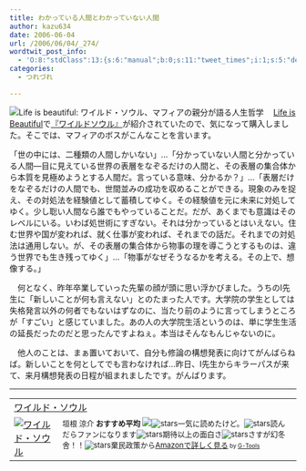 ```yaml
---
title: わかっている人間とわかっていない人間
author: kazu634
date: 2006-06-04
url: /2006/06/04/_274/
wordtwit_post_info:
  - 'O:8:"stdClass":13:{s:6:"manual";b:0;s:11:"tweet_times";i:1;s:5:"delay";i:0;s:7:"enabled";i:1;s:10:"separation";s:2:"60";s:7:"version";s:3:"3.7";s:14:"tweet_template";b:0;s:6:"status";i:2;s:6:"result";a:0:{}s:13:"tweet_counter";i:2;s:13:"tweet_log_ids";a:1:{i:0;i:2389;}s:9:"hash_tags";a:0:{}s:8:"accounts";a:1:{i:0;s:7:"kazu634";}}'
categories:
  - つれづれ

---
```

<div class="section">
<p>
<a href="http://satoshi.blogs.com/life/2006/05/post_12.html" onclick="__gaTracker('send', 'event', 'outbound-article', 'http://satoshi.blogs.com/life/2006/05/post_12.html', '');" target="_blank"><img alt="Life is beautiful: ワイルド・ソウル、マフィアの親分が語る人生哲学" align="left" src="http://img.simpleapi.net/small/http://satoshi.blogs.com/life/2006/05/post_12.html" border="0" /></a>
</p></p> 
  
<p>
    　<a href="http://satoshi.blogs.com/life/2006/05/post_12.html" onclick="__gaTracker('send', 'event', 'outbound-article', 'http://satoshi.blogs.com/life/2006/05/post_12.html', 'Life is Beautiful');" target="_blank">Life is Beautiful</a>で<a href="https://www.amazon.co.jp/exec/obidos/ASIN/434400373X/goodpic-22/" onclick="__gaTracker('send', 'event', 'outbound-article', 'https://www.amazon.co.jp/exec/obidos/ASIN/434400373X/goodpic-22/', '『ワイルドソウル』');" target="_top">『ワイルドソウル』</a>が紹介されていたので、気になって購入しました。そこでは、マフィアのボスがこんなことを言います。
</p>
  
<p>
<blockquote>
</blockquote>
</p>
  
<p>
    「世の中には、二種類の人間しかいない」&#8230;「分かっていない人間と分かっている人間―目に見えている世界の表層をなぞるだけの人間と、その表層の集合体から本質を見極めようとする人間だ。言っている意味、分かるか？」&#8230;「表層だけをなぞるだけの人間でも、世間並みの成功を収めることができる。現象のみを捉え、その対処法を経験値として蓄積してゆく。その経験値を元に未来に対処してゆく。少し聡い人間なら誰でもやっていることだ。だが、あくまでも意識はそのレベルにいる。いわば処世術にすぎない。それは分かっているとはいえない。住む世界や国が変われば、就く仕事が変われば、それまでの話だ。それまでの対処法は通用しない。が、その表層の集合体から物事の理を導こうとするものは、違う世界でも生き残ってゆく」&#8230;「物事がなぜそうなるかを考える。その上で、想像する。」
</p></p> 
  
<p>
    　何となく、昨年卒業していった先輩の顔が頭に思い浮かびました。うちのI先生に「新しいことが何も言えない」とのたまった人です。大学院の学生としては失格発言以外の何者でもないはずなのに、当たり前のように言ってしまうところが「すごい」と感じていました。あの人の大学院生活というのは、単に学生生活の延長だったのだと思ったんですよねぇ。本当はそんなもんじゃないのに。
</p></p> 
  
<p>
    　他人のことは、まぁ置いておいて、自分も修論の構想発表に向けてがんばらねば。新しいことを何としてでも言わなければ…昨日、I先生からキラーパスが来て、来月構想発表の日程が組まれましたです。がんばります。
</p>
  
<hr />
  
<p>
<center>
</center>
</p>
  
<p>
<table cellpadding="5" border="0">
<tr>
<td colspan="2">
<a href="https://www.amazon.co.jp/exec/obidos/ASIN/434400373X/goodpic-22/" onclick="__gaTracker('send', 'event', 'outbound-article', 'https://www.amazon.co.jp/exec/obidos/ASIN/434400373X/goodpic-22/', 'ワイルド・ソウル');" target="_top">ワイルド・ソウル</a>
</td>
</tr>
      
<tr>
<td valign="top">
<a href="https://www.amazon.co.jp/exec/obidos/ASIN/434400373X/goodpic-22/" onclick="__gaTracker('send', 'event', 'outbound-article', 'https://www.amazon.co.jp/exec/obidos/ASIN/434400373X/goodpic-22/', '');" target="_top"><img alt="ワイルド・ソウル" src="http://images.amazon.com/images/P/434400373X.01._SCMZZZZZZZ_.jpg" border="0" /></a>
</td>
        
<td valign="top">
<font size="-1">垣根 涼介 <strong>おすすめ平均</strong> <img src="http://g-images.amazon.com/images/G/01/detail/stars-4-5.gif" /><img alt="stars" src="http://g-images.amazon.com/images/G/01/detail/stars-3-0.gif" />一気に読めたけど。<img alt="stars" src="http://g-images.amazon.com/images/G/01/detail/stars-4-0.gif" />読んだらファンになります<img alt="stars" src="http://g-images.amazon.com/images/G/01/detail/stars-5-0.gif" />期待以上の面白さ<img alt="stars" src="http://g-images.amazon.com/images/G/01/detail/stars-5-0.gif" />さすが幻冬舎！！<img alt="stars" src="http://g-images.amazon.com/images/G/01/detail/stars-3-0.gif" />棄民政策から<a href="https://www.amazon.co.jp/exec/obidos/ASIN/434400373X/goodpic-22/" onclick="__gaTracker('send', 'event', 'outbound-article', 'https://www.amazon.co.jp/exec/obidos/ASIN/434400373X/goodpic-22/', 'Amazonで詳しく見る');" target="_top">Amazonで詳しく見る</a></font><font size="-2"> by <a href="http://www.goodpic.com/mt/aws/index.html" onclick="__gaTracker('send', 'event', 'outbound-article', 'http://www.goodpic.com/mt/aws/index.html', 'G-Tools');">G-Tools</a></font>
</td>
</tr>
</table>
</p>
</div>
